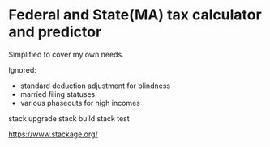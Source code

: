 # Federal and State(MA) tax calculator and predictor

Simplified to cover my own needs.

Ignored:
  - standard deduction adjustment for blindness
  - married filing statuses
  - various phaseouts for high incomes


stack upgrade
stack build
stack test

https://www.stackage.org/
